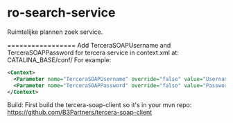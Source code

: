 ro-search-service
=================

Ruimtelijke plannen zoek service.

=================
Add TerceraSOAPUsername and TerceraSOAPPassword for tercera service in context.xml at:
CATALINA_BASE/conf/
For example:
```xml
<Context>
  <Parameter name="TerceraSOAPUsername" override="false" value="Username"/>
  <Parameter name="TerceraSOAPPassword" override="false" value="Password"/>
</Context>
```

Build:
First build the tercera-soap-client so it's in your mvn repo:
https://github.com/B3Partners/tercera-soap-client
